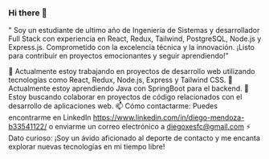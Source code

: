 ### Hi there 👋

" Soy un estudiante de ultimo año de Ingeniería de Sistemas y desarrollador Full Stack con experiencia en React, Redux, Tailwind, PostgreSQL, Node.js y Express.js. Comprometido con la excelencia técnica y la innovación. ¡Listo para contribuir en proyectos emocionantes y seguir aprendiendo!"

🔭 Actualmente estoy trabajando en proyectos de desarrollo web utilizando tecnologías como React, Redux, Node.js, Express y Tailwind CSS.
🌱 Actualmente estoy aprendiendo Java con SpringBoot para el backend.
👯 Estoy buscando colaborar en proyectos de código  relacionados con el desarrollo de aplicaciones web.
📫 Cómo contactarme: Puedes encontrarme en LinkedIn https://www.linkedin.com/in/diego-mendoza-b33541122/ o enviarme un correo electrónico a diegoxesfc@gmail.com
⚡ Dato curioso: ¡Soy un ávido aficionado al deporte de contacto y me encanta explorar nuevas tecnologías en mi tiempo libre!










<!--
**Diegoxes/Diegoxes** is a ✨ _special_ ✨ repository because its `README.md` (this file) appears on your GitHub profile.

Here are some ideas to get you started:

- 🔭 I’m currently working on ...
- 🌱 I’m currently learning ...
- 👯 I’m looking to collaborate on ...
- 🤔 I’m looking for help with ...
- 💬 Ask me about ...
- 📫 How to reach me: ...
- 😄 Pronouns: ...
- ⚡ Fun fact: ...
-->
